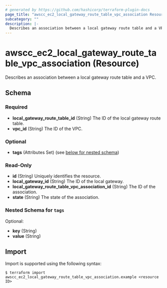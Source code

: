 ```yaml
---
# generated by https://github.com/hashicorp/terraform-plugin-docs
page_title: "awscc_ec2_local_gateway_route_table_vpc_association Resource - terraform-provider-awscc"
subcategory: ""
description: |-
  Describes an association between a local gateway route table and a VPC.
---
```


# awscc_ec2_local_gateway_route_table_vpc_association (Resource)

Describes an association between a local gateway route table and a VPC.



<!-- schema generated by tfplugindocs -->
## Schema

### Required

- **local_gateway_route_table_id** (String) The ID of the local gateway route table.
- **vpc_id** (String) The ID of the VPC.

### Optional

- **tags** (Attributes Set) (see [below for nested schema](#nestedatt--tags))

### Read-Only

- **id** (String) Uniquely identifies the resource.
- **local_gateway_id** (String) The ID of the local gateway.
- **local_gateway_route_table_vpc_association_id** (String) The ID of the association.
- **state** (String) The state of the association.

<a id="nestedatt--tags"></a>
### Nested Schema for `tags`

Optional:

- **key** (String)
- **value** (String)

## Import

Import is supported using the following syntax:

```shell
$ terraform import awscc_ec2_local_gateway_route_table_vpc_association.example <resource ID>
```
